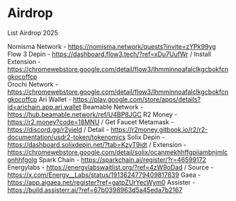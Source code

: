 # Airdrop
List Airdrop 2025

Nomisma Network - https://nomisma.network/quests?invite=zYPk99yg
Flow 3 Depin - https://dashboard.flow3.tech/?ref=xDu7UufWr / Install Extension - https://chromewebstore.google.com/detail/flow3/lhmminnoafalclkgcbokfcngkocoffcp  
Orochi Network - https://chromewebstore.google.com/detail/flow3/lhmminnoafalclkgcbokfcngkocoffcp
Ari Wallet - https://play.google.com/store/apps/details?id=arichain.app.ari.wallet
Beamable Network - https://hub.beamable.network/ref/U4BP8JGC
R2 Money - https://r2.money?code=18MNU / Get Faucet Metamask - https://discord.gg/r2yield / Detail - https://r2money.gitbook.io/r2/r2-documentation/usdr2-token/tokenomics
Solix Depin - https://dashboard.solixdepin.net/?tab=KzyT9idt / Extension - https://chromewebstore.google.com/detail/solix/ocanmekhhffgpiiambnjmlconhhfgolg
Spark Chain - https://sparkchain.ai/register/?r=46599172
Energylabs - https://energylabswaitlist.org/?ref=4zW9oDad / Source - https://x.com/Energy__Labs/status/1913624779409817839
Gaea - https://app.aigaea.net/register?ref=gatpZUrYecWym0
Assister - https://build.assisterr.ai/?ref=67b0398963d5a45eda7b2167
